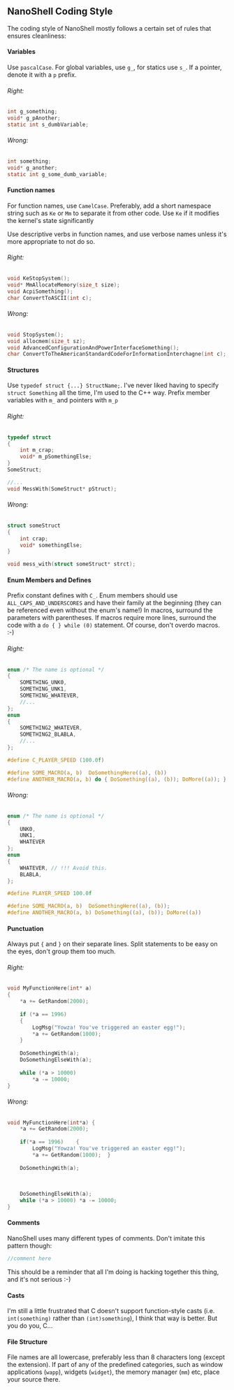 
## NanoShell Coding Style

The coding style of NanoShell mostly follows a certain set of rules that ensures cleanliness:

#### Variables
Use `pascalCase`. For global variables, use `g_`, for statics use `s_`. If a pointer, denote it with a `p` prefix.

###### Right:
```c
int g_something;
void* g_pAnother;
static int s_dumbVariable;
```
###### Wrong:
```c
int something;
void* g_another;
static int g_some_dumb_variable;
```

#### Function names
For function names, use `CamelCase`. Preferably, add a short namespace string such as `Ke` or `Mm` to separate it from other code. Use `Ke` if it modifies the kernel's state significantly

Use descriptive verbs in function names, and use verbose names unless it's more appropriate to not do so.

###### Right:
```c
void KeStopSystem();
void* MmAllocateMemory(size_t size);
void AcpiSomething();
char ConvertToASCII(int c);
```
###### Wrong:
```c
void StopSystem();
void allocmem(size_t sz);
void AdvancedConfigurationAndPowerInterfaceSomething();
char ConvertToTheAmericanStandardCodeForInformationInterchagne(int c);
```

#### Structures
Use `typedef struct {...} StructName;`. I've never liked having to specify `struct Something` all the time, I'm used to the C++ way. Prefix member variables with `m_` and pointers with `m_p`
###### Right:
```c
typedef struct
{
	int m_crap;
	void* m_pSomethingElse;
}
SomeStruct;

//...
void MessWith(SomeStruct* pStruct);
```
###### Wrong:
```c
struct someStruct
{
	int crap;
	void* somethingElse;
}

void mess_with(struct someStruct* strct);
```

#### Enum Members and Defines

Prefix constant defines with `C_`. Enum members should use `ALL_CAPS_AND_UNDERSCORES` and have their family at the beginning (they can be referenced even without the enum's name!)
In macros, surround the parameters with parentheses. If macros require more lines, surround the code with a `do { } while (0)` statement. Of course, don't overdo macros. :-)

###### Right:
```c
enum /* The name is optional */
{
	SOMETHING_UNK0,
	SOMETHING_UNK1,
	SOMETHING_WHATEVER,
	//...
};
enum
{
	SOMETHING2_WHATEVER,
	SOMETHING2_BLABLA,
	//...
};

#define C_PLAYER_SPEED (100.0f)

#define SOME_MACRO(a, b)  DoSomethingHere((a), (b))
#define ANOTHER_MACRO(a, b) do { DoSomething((a), (b)); DoMore((a)); } while (0)
```
###### Wrong:
```c
enum /* The name is optional */
{
	UNK0,
	UNK1,
	WHATEVER
};
enum
{
	WHATEVER, // !!! Avoid this.
	BLABLA,
};

#define PLAYER_SPEED 100.0f

#define SOME_MACRO(a, b)  DoSomethingHere((a), (b));
#define ANOTHER_MACRO(a, b) DoSomething((a), (b)); DoMore((a))
```

#### Punctuation

Always put `{` and `}` on their separate lines. Split statements to be easy on the eyes, don't group them too much.

###### Right:
```c
void MyFunctionHere(int* a)
{
	*a += GetRandom(2000);
	
	if (*a == 1996)
	{
		LogMsg("Yowza! You've triggered an easter egg!");
		*a += GetRandom(1000);
	}
	
	DoSomethingWith(a);
	DoSomethingElseWith(a);
	
	while (*a > 10000)
		*a -= 10000;
}
```
###### Wrong:
```c
void MyFunctionHere(int*a) {
	*a += GetRandom(2000);
	
	if(*a == 1996)    {
		LogMsg("Yowza! You've triggered an easter egg!");
		*a += GetRandom(1000);  }
	
	DoSomethingWith(a);
	
	
	
	DoSomethingElseWith(a);
	while (*a > 10000) *a -= 10000;
}
```

#### Comments
NanoShell uses many different types of comments. Don't imitate this pattern though:
```c
//comment here
```
This should be a reminder that all I'm doing is hacking together this thing, and it's not serious :-)

#### Casts
I'm still a little frustrated that C doesn't support function-style casts (i.e. `int(something)` rather than `(int)something`), I think that way is better. But you do you, C...

#### File Structure
File names are all lowercase, preferably less than 8 characters long (except the extension). If part of any of the predefined categories, such as window applications (`wapp`),
widgets (`widget`), the memory manager (`mm`) etc, place your source there.

